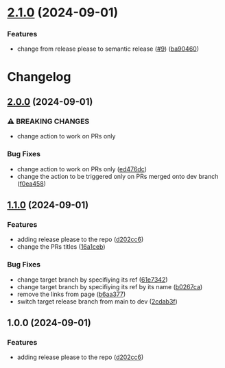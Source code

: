 # [2.1.0](https://github.com/ahmedsweng/release-please-with-nextjs/compare/v2.0.0...v2.1.0) (2024-09-01)


### Features

* change from release please to semantic release ([#9](https://github.com/ahmedsweng/release-please-with-nextjs/issues/9)) ([ba90460](https://github.com/ahmedsweng/release-please-with-nextjs/commit/ba90460e77615915f32b0fb79a3cc07d46899fba))

# Changelog

## [2.0.0](https://github.com/ahmedsweng/release-please-with-nextjs/compare/v1.1.0...v2.0.0) (2024-09-01)


### ⚠ BREAKING CHANGES

* change action to work on PRs only

### Bug Fixes

* change action to work on PRs only ([ed476dc](https://github.com/ahmedsweng/release-please-with-nextjs/commit/ed476dc390fd8a1caf6fc9177ca72000947f310f))
* change the action to be triggered only on PRs merged onto dev branch ([f0ea458](https://github.com/ahmedsweng/release-please-with-nextjs/commit/f0ea45857d1b06291fb1f02187542d21f720e88b))

## [1.1.0](https://github.com/ahmedsweng/release-please-with-nextjs/compare/v1.0.1...v1.1.0) (2024-09-01)


### Features

* adding release please to the repo ([d202cc6](https://github.com/ahmedsweng/release-please-with-nextjs/commit/d202cc627ffd059219b50f38b01870eddb8d3c5f))
* change the PRs titles ([16a1ceb](https://github.com/ahmedsweng/release-please-with-nextjs/commit/16a1ceb4704fbfc8deb35ff1d72c4b8169db1375))


### Bug Fixes

* change target branch by specifiying its ref ([61e7342](https://github.com/ahmedsweng/release-please-with-nextjs/commit/61e7342e1e4492ba2b8a8ed0e647c0403ae77702))
* change target branch by specifiying its ref by its name ([b0267ca](https://github.com/ahmedsweng/release-please-with-nextjs/commit/b0267cabfd8be80688d259307529d8665b6d2ec2))
* remove the links from page ([b6aa377](https://github.com/ahmedsweng/release-please-with-nextjs/commit/b6aa377bc9d5dd49b01d8e941e13baabe87150a2))
* switch target release branch from main to dev ([2cdab3f](https://github.com/ahmedsweng/release-please-with-nextjs/commit/2cdab3fa3fa1fb01b6f02ea526e4dcdefab14a57))

## 1.0.0 (2024-09-01)


### Features

* adding release please to the repo ([d202cc6](https://github.com/ahmedsweng/release-please-with-nextjs/commit/d202cc627ffd059219b50f38b01870eddb8d3c5f))
